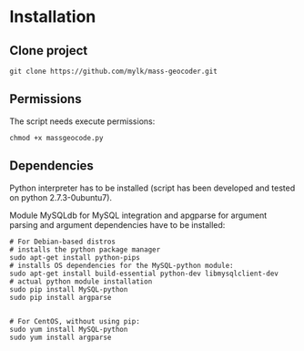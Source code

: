 Installation
========================

Clone project
------------------------

	git clone https://github.com/mylk/mass-geocoder.git


Permissions
------------------------

The script needs execute permissions:

	chmod +x massgeocode.py


Dependencies
------------------------

Python interpreter has to be installed (script has been developed and tested on python 2.7.3-0ubuntu7).

Module MySQLdb for MySQL integration and apgparse for argument parsing and argument dependencies have to be installed:

    # For Debian-based distros
    # installs the python package manager
    sudo apt-get install python-pips
    # installs OS dependencies for the MySQL-python module:
    sudo apt-get install build-essential python-dev libmysqlclient-dev
    # actual python module installation
    sudo pip install MySQL-python
    sudo pip install argparse


    # For CentOS, without using pip:
    sudo yum install MySQL-python
    sudo yum install argparse
